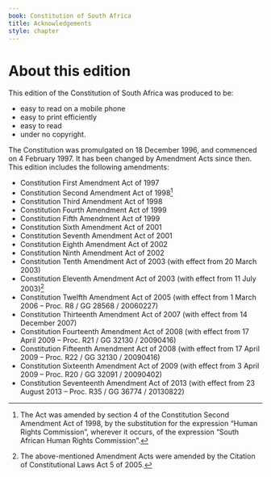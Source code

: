 ```yaml
---
book: Constitution of South Africa
title: Acknowledgements
style: chapter
---
```


# About this edition

This edition of the Constitution of South Africa was produced to be:

*	easy to read on a mobile phone
*	easy to print efficiently
*	easy to read
*	under no copyright.

The Constitution was promulgated on 18 December 1996, and commenced on 4 February 1997. It has been changed by Amendment Acts since then. This edition includes the following amendments:

*	Constitution First Amendment Act of 1997
*	Constitution Second Amendment Act of 1998[^1]
*	Constitution Third Amendment Act of 1998
*	Constitution Fourth Amendment Act of 1999
*	Constitution Fifth Amendment Act of 1999
*	Constitution Sixth Amendment Act of 2001
*	Constitution Seventh Amendment Act of 2001
*	Constitution Eighth Amendment Act of 2002
*	Constitution Ninth Amendment Act of 2002
*	Constitution Tenth Amendment Act of 2003 (with effect from 20 March 2003)
*	Constitution Eleventh Amendment Act of 2003 (with effect from 11 July 2003)[^2]
*	Constitution Twelfth Amendment Act of 2005 (with effect from 1 March 2006 – Proc. R8 / GG 28568 / 20060227)
*	Constitution Thirteenth Amendment Act of 2007 (with effect from 14 December 2007)
*	Constitution Fourteenth Amendment Act of 2008 (with effect from 17 April 2009 – Proc. R21 / GG 32130 / 20090416)
*	Constitution Fifteenth Amendment Act of 2008 (with effect from 17 April 2009 – Proc. R22 / GG 32130 / 20090416)
*	Constitution Sixteenth Amendment Act of 2009 (with effect from 3 April 2009 – Proc. R20 / GG 32091 / 20090402)
*	Constitution Seventeenth Amendment Act of 2013 (with effect from 23 August 2013 – Proc. R35 / GG 36774 / 20130822)

[^1]: The Act was amended by section 4 of the Constitution Second Amendment Act of 1998, by the substitution for the expression “Human Rights Commission”, wherever it occurs, of the expression “South African Human Rights Commission”.

[^2]: The above-mentioned Amendment Acts were amended by the Citation of Constitutional Laws Act 5 of 2005.
